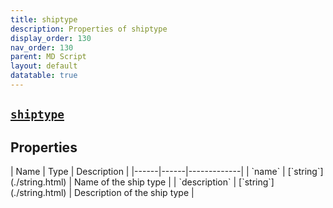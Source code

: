 ```yaml
---
title: shiptype
description: Properties of shiptype
display_order: 130
nav_order: 130
parent: MD Script
layout: default
datatable: true
---
```


##  [`shiptype`](./shiptype.html) 


## Properties

<div class="datatable-begin"></div>
| Name | Type | Description |
|------|------|-------------|
| `name` | [`string`](./string.html) | Name of the ship type |
| `description` | [`string`](./string.html) | Description of the ship type |
<div class="datatable-end"></div>



